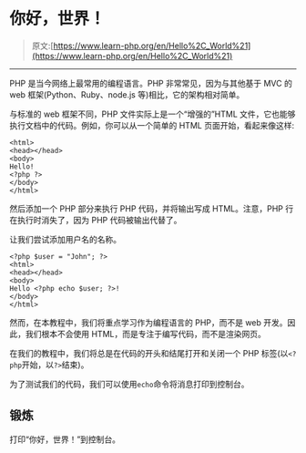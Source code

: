 # 你好，世界！

> 原文:[https://www.learn-php.org/en/Hello%2C_World%21](https://www.learn-php.org/en/Hello%2C_World%21)

* * *

PHP 是当今网络上最常用的编程语言。PHP 非常常见，因为与其他基于 MVC 的 web 框架(Python、Ruby、node.js 等)相比，它的架构相对简单。

与标准的 web 框架不同，PHP 文件实际上是一个“增强的”HTML 文件，它也能够执行文档中的代码。例如，你可以从一个简单的 HTML 页面开始，看起来像这样:

```
<html>
<head></head>
<body>
Hello!
<?php ?>
</body>
</html> 
```

然后添加一个 PHP 部分来执行 PHP 代码，并将输出写成 HTML。注意，PHP 行在执行时消失了，因为 PHP 代码被输出代替了。

让我们尝试添加用户名的名称。

```
<?php $user = "John"; ?>
<html>
<head></head>
<body>
Hello <?php echo $user; ?>!
</body>
</html> 
```

然而，在本教程中，我们将重点学习作为编程语言的 PHP，而不是 web 开发。因此，我们根本不会使用 HTML，而是专注于编写代码，而不是渲染网页。

在我们的教程中，我们将总是在代码的开头和结尾打开和关闭一个 PHP 标签(以`<?php`开始，以`?>`结束)。

为了测试我们的代码，我们可以使用`echo`命令将消息打印到控制台。

## 锻炼

打印“你好，世界！”到控制台。